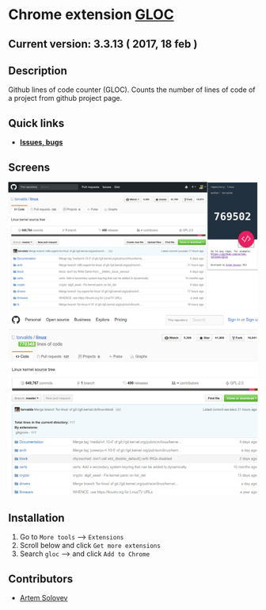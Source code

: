 # Chrome extension [GLOC](https://chrome.google.com/webstore/detail/gloc-github-counter-lines/kaodcnpebhdbpaeeemkiobcokcnegdki?utm_source=chrome-ntp-icon)
## **Current version: 3.3.13** ( 2017, 18 feb )


## Description
Github lines of code counter (GLOC). Counts the number of lines of code of a project from github project page.


## **Quick links**
* **[Issues, bugs](https://github.com/artem-solovev/gloc/issues)**


## Screens
![Extension screen](screenshot.png)
![Counter for current dir](screen_big.png)


## Installation
1. Go to `More tools` --> `Extensions`
2. Scroll below and click `Get more extensions`
3. Search `gloc` --> and click `Add to Chrome`


## **Contributors**
* [Artem Solovev](https://github.com/artem-solovev)
